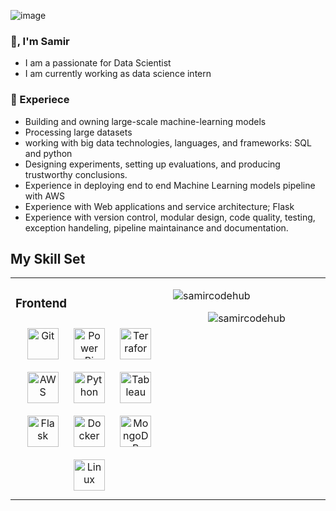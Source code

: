 ![image](https://user-images.githubusercontent.com/108605935/214587716-9dd18333-7735-403f-87c4-ce6a86939c32.png)
### 👋, I'm Samir
* I am a passionate for Data Scientist
* I am currently working as data science intern


### 🔰 Experiece
* Building and owning large-scale machine-learning models
* Processing large datasets 
* working with big data technologies, languages, and frameworks: SQL and python
* Designing experiments, setting up evaluations, and producing trustworthy conclusions.
* Experience in deploying end to end Machine Learning models pipeline with AWS
* Experience with Web applications and service architecture; Flask
* Experience with version control, modular design, code quality, testing, exception handeling, pipeline maintainance and documentation.


## My Skill Set  
<table><tr><td valign="top" width="33%">



### Frontend  
<div align="center">  
<a href="https://github.com/" target="_blank"><img style="margin: 10px" src="https://profilinator.rishav.dev/skills-assets/git-scm-icon.svg" alt="Git" height="50" /></a>  
<a href="https://powerbi.microsoft.com/en-us/" target="_blank"><img style="margin: 10px" src="https://profilinator.rishav.dev/skills-assets/powerbi.png" alt="Power Bi" height="50" /></a>  
<a href="https://www.terraform.io/" target="_blank"><img style="margin: 10px" src="https://profilinator.rishav.dev/skills-assets/terraformio-icon.svg" alt="Terraform" height="50" /></a>  
<a href="https://aws.amazon.com/" target="_blank"><img style="margin: 10px" src="https://profilinator.rishav.dev/skills-assets/amazonwebservices-original-wordmark.svg" alt="AWS" height="50" /></a>  
<a href="https://www.python.org/" target="_blank"><img style="margin: 10px" src="https://profilinator.rishav.dev/skills-assets/python-original.svg" alt="Python" height="50" /></a>  
<a href="https://www.tableau.com/" target="_blank"><img style="margin: 10px" src="https://profilinator.rishav.dev/skills-assets/tableau.svg" alt="Tableau" height="50" /></a>  
<a href="https://flask.palletsprojects.com/" target="_blank"><img style="margin: 10px" src="https://profilinator.rishav.dev/skills-assets/flask.png" alt="Flask" height="50" /></a>  
<a href="https://www.docker.com/" target="_blank"><img style="margin: 10px" src="https://profilinator.rishav.dev/skills-assets/docker-original-wordmark.svg" alt="Docker" height="50" /></a>  
<a href="https://www.mongodb.com/" target="_blank"><img style="margin: 10px" src="https://profilinator.rishav.dev/skills-assets/mongodb-original-wordmark.svg" alt="MongoDB" height="50" /></a>  
<a href="https://www.linux.org/" target="_blank"><img style="margin: 10px" src="https://profilinator.rishav.dev/skills-assets/linux-original.svg" alt="Linux" height="50" /></a>  
</div>

</td><td valign="top" width="33%">



<p><img align="center" src="https://github-readme-streak-stats.herokuapp.com/?user=samircodehub&" alt="samircodehub" /></p>

<p align="center"> <img src="https://komarev.com/ghpvc/?username=samircodehub&label=Profile%20views&color=0e75b6&style=flat" alt="samircodehub" /> </p>


